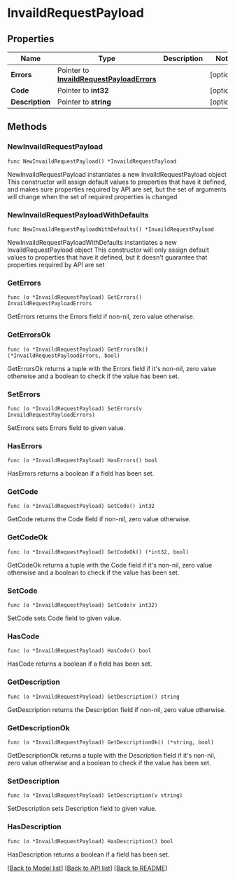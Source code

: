 # InvaildRequestPayload

## Properties

Name | Type | Description | Notes
------------ | ------------- | ------------- | -------------
**Errors** | Pointer to [**InvaildRequestPayloadErrors**](InvaildRequestPayloadErrors.md) |  | [optional] 
**Code** | Pointer to **int32** |  | [optional] 
**Description** | Pointer to **string** |  | [optional] 

## Methods

### NewInvaildRequestPayload

`func NewInvaildRequestPayload() *InvaildRequestPayload`

NewInvaildRequestPayload instantiates a new InvaildRequestPayload object
This constructor will assign default values to properties that have it defined,
and makes sure properties required by API are set, but the set of arguments
will change when the set of required properties is changed

### NewInvaildRequestPayloadWithDefaults

`func NewInvaildRequestPayloadWithDefaults() *InvaildRequestPayload`

NewInvaildRequestPayloadWithDefaults instantiates a new InvaildRequestPayload object
This constructor will only assign default values to properties that have it defined,
but it doesn't guarantee that properties required by API are set

### GetErrors

`func (o *InvaildRequestPayload) GetErrors() InvaildRequestPayloadErrors`

GetErrors returns the Errors field if non-nil, zero value otherwise.

### GetErrorsOk

`func (o *InvaildRequestPayload) GetErrorsOk() (*InvaildRequestPayloadErrors, bool)`

GetErrorsOk returns a tuple with the Errors field if it's non-nil, zero value otherwise
and a boolean to check if the value has been set.

### SetErrors

`func (o *InvaildRequestPayload) SetErrors(v InvaildRequestPayloadErrors)`

SetErrors sets Errors field to given value.

### HasErrors

`func (o *InvaildRequestPayload) HasErrors() bool`

HasErrors returns a boolean if a field has been set.

### GetCode

`func (o *InvaildRequestPayload) GetCode() int32`

GetCode returns the Code field if non-nil, zero value otherwise.

### GetCodeOk

`func (o *InvaildRequestPayload) GetCodeOk() (*int32, bool)`

GetCodeOk returns a tuple with the Code field if it's non-nil, zero value otherwise
and a boolean to check if the value has been set.

### SetCode

`func (o *InvaildRequestPayload) SetCode(v int32)`

SetCode sets Code field to given value.

### HasCode

`func (o *InvaildRequestPayload) HasCode() bool`

HasCode returns a boolean if a field has been set.

### GetDescription

`func (o *InvaildRequestPayload) GetDescription() string`

GetDescription returns the Description field if non-nil, zero value otherwise.

### GetDescriptionOk

`func (o *InvaildRequestPayload) GetDescriptionOk() (*string, bool)`

GetDescriptionOk returns a tuple with the Description field if it's non-nil, zero value otherwise
and a boolean to check if the value has been set.

### SetDescription

`func (o *InvaildRequestPayload) SetDescription(v string)`

SetDescription sets Description field to given value.

### HasDescription

`func (o *InvaildRequestPayload) HasDescription() bool`

HasDescription returns a boolean if a field has been set.


[[Back to Model list]](../README.md#documentation-for-models) [[Back to API list]](../README.md#documentation-for-api-endpoints) [[Back to README]](../README.md)


